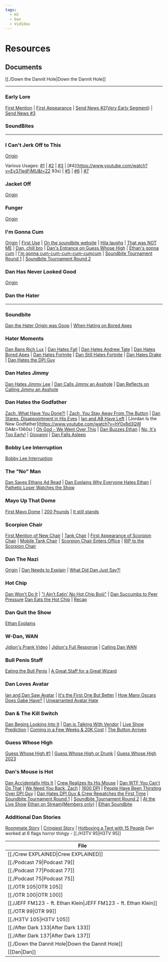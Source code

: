 ```yaml
---
tags:
  - H3
  - Dan
  - VidIdea
---
```

# Resources
## Documents
[[./Down the Dannit Hole|Down the Dannit Hole]]

___
### Early Lore
[First Mention](https://www.youtube.com/watch?v=nEP_YdWei0Y&t=3705s) | [First Appearance](https://www.youtube.com/watch?v=N4k1gEC0800&t=4865s) | [Send News #2(Very Early Segment)](https://youtu.be/qbIPL8ll3sg?t=7873) | [Send News #3](https://www.youtube.com/watch?v=rq8HL3jVy-M&t=3559s)

### SoundBites
---------------------------------
### I Can't Jerk Off to This
[Origin](https://youtu.be/wtOzt-oLZ3Q?t=3165)

Various Usages:
[#1](https://youtu.be/Uef9uFE0Ifw?t=1969) | [#2](https://www.youtube.com/watch?v=CONlQOBiHq8&t=1340s) | [#3](https://www.youtube.com/watch?v=_QK5EmPCd9g&t=3799s) | [#4](https://www.youtube.com/watch?v=Ev37IedFjMU&t=22 93s) | [#5](https://www.youtube.com/watch?v=1HnEBlU5UJY&t=4651s) | [#6](https://www.youtube.com/watch?v=kWqTHAD8C0k&t=746s) | [#7](https://www.youtube.com/watch?v=3tiiER1zHfE&t=9563s)

### Jacket Off
[Origin](https://www.youtube.com/watch?v=Y0idXvAgs6Q&t=10357s)

### Funger
[Origin](https://youtu.be/Ev37IedFjMU?t=6596)

### I'm Gonna Cum
[Origin](https://www.youtube.com/watch?v=JHGs0juAZX4&t=812s) | [First Use](https://www.youtube.com/watch?v=BUHxXNxEUYc&t=4148s) | [On the soundbite website](https://www.youtube.com/watch?v=sm39YIin0FU&t=2810s) | [Hila laughs](https://www.youtube.com/watch?v=SXxSAyvkYH4&t=5038s) | [That was NOT ME](https://www.youtube.com/watch?v=d9Y0O-FtKvA&t=10362s) | [Dan, chill bro](https://www.youtube.com/watch?v=HnLJNxkS_AE&t=6294s) | [Dan's Entrance on Guess Whose High](https://www.youtube.com/watch?v=A2sQZ8G_h3U&t=3339s) | [Ethan's gonna cum](https://www.youtube.com/watch?v=3qlTtGDQTi4&t=1138s) | [I'm gonna cum-cum-cum-cum-cumcum](https://www.youtube.com/watch?v=3LF3F8Cl-Q4&t=11213s) | [Soundbite Tournament Round 1](https://www.youtube.com/watch?v=tI_5oCeF_g4&t=8854s) | [Soundbite Tournament Round 2](https://www.youtube.com/watch?v=tI_5oCeF_g4&t=10961s)

### Dan Has Never Looked Good
[Origin](https://youtu.be/mUSioSGBigU?t=672)

### Dan the Hater
----------------------------------
### Soundbite
[Dan the Hater Origin was Goop](https://youtu.be/BTDNJe8UiJE?t=6514) | [When Hating on Bored Apes](https://youtu.be/ZUU3_vd1Oos?t=11339)

### Hater Moments
[Dan Bans Rich Lux](https://youtu.be/QpElkT_nkgY?t=4956) | [Dan Hates Fall](https://youtu.be/mRMb2YKOOrs?t=705) | [Dan Hates Andrew Tate](https://youtu.be/zWfAxwGyS0U?t=8532) | [Dan Hates Bored Apes](https://youtu.be/ZUU3_vd1Oos?t=11258) | [Dan Hates Fortnite](https://youtu.be/ue2zpTPkthg?t=9771) | [Dan Still Hates Fortnite](https://www.youtube.com/watch?v=XTU2hHPXVos&t=10100s) | [Dan Hates Drake](https://youtu.be/PbuUz7yw9SA?t=9689) | [Dan Hates the DPI Guy](https://www.youtube.com/watch?v=GgwXXGtUCgE&t=9045s)

### Dan Hates Jimmy
[Dan Hates Jimmy Lee](https://youtu.be/C6jBBUEx6fQ?t=2042) | [Dan Calls Jimmy an Asshole](https://youtu.be/PeIdksdVTA4?t=7969) | [Dan Reflects on Calling Jimmy an Asshole](https://www.youtube.com/watch?v=IFfxLKkYh8Q&t=4890s)
### Dan Hates the Godfather
[Zach, What Have You Done?!](https://youtu.be/vSkmUdAMm9I?t=5605) | [Zach, You Stay Away From The Button](https://youtu.be/XMyXyk8XY34?t=918) | [Dan Stares, Disappointment in His Eyes](https://youtu.be/XMyXyk8XY34?t=938) | [Ian and AB Have Left](https://youtu.be/XMyXyk8XY34?t=966) | [Jordan Is the New Godfather](https://www.youtube.com/watch?v=hY0x8d3QW DA&t=1360s) | [Oh God - We Went Over This](https://youtu.be/xamEkP8HLdA?t=4034) | [Dan Buzzes Ethan](https://www.youtube.com/watch?v=DvKzxrX3MMg&t=1109s) | [No, It's Too Early!](https://www.youtube.com/watch?v=HnLJNxkS_AE&t=443s) | [Giovanni](https://www.youtube.com/watch?v=bVwGr98HYqQ&t=8130s) | [Dan Falls Asleep](https://youtu.be/wtlYFLAEQKw?t=7375)

### Bobby Lee Interruption
[Bobby Lee Interruption](https://www.youtube.com/watch?v=NK-_XJBYv-c&t=2062s)

### The "No" Man
[Dan Saves Ethans Ad Read](https://youtu.be/ZUU3_vd1Oos?t=3449) | [Dan Explains Why Everyone Hates Ethan](https://youtu.be/mRMb2YKOOrs?t=6729) | [Pathetic Loser Watches the Show](https://youtu.be/I5Gop05e3ps?t=5504)

### Mayo Up That Dome
[First Mayo Dome](https://youtu.be/nseWrcLQt4A?t=1706) | [200 Pounds](https://youtu.be/qsgyaVvDKCg?t=2223) | [It still stands](https://youtu.be/FF7NpY8cuWA?t=9695)

### Scorpion Chair
[First Mention of New Chair](https://youtu.be/uw0c45OwQV0?t=4216) | [Tank Chair](https://youtu.be/sm39YIin0FU?t=924) | [First Appearance of Scorpion Chair](https://youtu.be/sm39YIin0FU?t=1006) | [Mobile Tank Chair](https://youtu.be/HnLJNxkS_AE?t=1359) | [Scorpion Chair Enters Office](https://www.youtube.com/watch?v=Qgrev_fH9zM&list=PLvcSNZqNYJCkSb0P-750Ac3Fdt3wEWatk&t=560s) | [RIP to the Scorpion Chair](https://youtu.be/xTsLjVLC__U?t=7154)

### Dan The Nazi
[Origin](https://youtu.be/ue2zpTPkthg?t=9121) | [Dan Needs to Explain](https://youtu.be/ZUU3_vd1Oos?t=11385) | [What Did Dan Just Say?!](https://youtu.be/Y0idXvAgs6Q?t=6317)

### Hot Chip
[Dan Won't Do It](https://youtu.be/1Z4LTCCodeg?t=82) | ["I Ain't Eatin' No Hot Chip Boiii"](https://www.youtube.com/watch?v=Hj7Tx9D8G-s&t=5694s) | [Dan Succumbs to Peer Pressure](https://www.youtube.com/watch?v=Hj7Tx9D8G-s&t=6184s)
[Dan Eats the Hot Chip](https://youtu.be/BraYUdc3YRo?t=3015) | [Recap](https://www.youtube.com/watch?v=OKvP1K2OuLk&t=1283s)

### Dan Quit the Show
[Ethan Explains](https://youtu.be/Hj7Tx9D8G-s?t=107)

### W-Dan, WAN
[Jidion's Prank Video](https://youtu.be/QpElkT_nkgY&t=1598s) | [Jidion's Full Response](https://youtu.be/IFfxLKkYh8Q?t=1218) | [Calling Dan WAN](https://youtu.be/IFfxLKkYh8Q&t=2474s)

### Bull Penis Staff
[Eating the Bull Penis](https://youtu.be/5XtLmCevyRU&t=2613s) | [A Great Staff for a Great Wizard](https://youtu.be/vq8nR2LMrno?t=5111)

### Dan Loves Avatar
[Ian and Dan Saw Avatar](https://youtu.be/lJNBlXTGSWk?t=9644) | [It's the First One But Better](https://youtu.be/PeeWhjhvC7I?t=10193) | [How Many Oscars Does Gabe Have?](https://youtu.be/gBqepGXLnos?t=183) | [Unwarranted Avatar Hate](https://www.youtube.com/watch?v=wj-SQVepazg&t=93s)

### Dan & The Kill Switch
[Dan Begins Looking Into It](https://youtu.be/MjDYycK6n7M?t=1315) | [Dan is Talking With Vendor](https://youtu.be/LY0H8sBnbZY?t=1850) | [Live Show Prediction](https://youtu.be/vq8nR2LMrno?t=9862) | [Coming in a Few Weeks & 20K Cost](https://www.youtube.com/watch?v=JUgwnVF_zuA&t=3273s) | [The Button Arrives](https://youtu.be/XhxNbAgQf6E?t=413)

### Guess Whose High
[Guess Whose High #1](https://youtu.be/A2sQZ8G_h3U?t=3327) | [Guess Whose High or Drunk](https://youtu.be/PUQPGI9fNok?t=5413) | [Guess Whose High 2023](https://youtu.be/hjYJe_p6s8o?t=5866)

### Dan's Mouse is Hot
[Dan Accidentally Hits It](https://www.youtube.com/watch?v=PUQPGI9fNok&t=9187s) | [Crew Realizes Its His Mouse](https://www.youtube.com/watch?v=QvGqpAcXNqo&t=6480s) | [Dan WTF You Can't Do That](https://www.youtube.com/watch?v=oWro0ianAgI&t=605s) | [We Need You Back, Zach](https://www.youtube.com/watch?v=oWro0ianAgI&t=1493s) | [1600 DPI](https://www.youtube.com/watch?v=oWro0ianAgI&t=9757s) | [People Have Been Thirsting Over DPI Guy](https://www.youtube.com/watch?v=LY0H8sBnbZY&t=3578s) | [Dan Hates DPI Guy & Crew Rewatches the First Time](https://www.youtube.com/watch?v=GgwXXGtUCgE&t=9045s) | [Soundbite Tournament Round 1](https://youtu.be/GgwXXGtUCgE?t=9641) | [Soundbite Tournament Round 2](https://www.youtube.com/watch?v=GgwXXGtUCgE&t=12164s) | [At the Live Show](https://www.youtube.com/watch?v=vq8nR2LMrno&t=4119s)
[Ethan on Stream(Members only)](https://youtu.be/f-O3Tv7XWH8) | [Ethan Soundbite](https://youtu.be/lJNBlXTGSWk?t=3087)

### Additional Dan Stories
[Roommate Story](https://youtu.be/ADjcxhKgfp0?t=7516) | [Cringiest Story](https://youtu.be/sNSuS4heiso?t=3992) | [Hotboxing a Tent with 15 People](https://youtu.be/OKvP1K2OuLk?t=1410)
Dan worked at 6 flags horror thingy - [[./H3TV 95|H3TV 95]]

| File                                                                            |
| ------------------------------------------------------------------------------- |
| [[./Crew EXPLAINED\|Crew EXPLAINED]]                              |
| [[./Podcast 79\|Podcast 79]]                                  |
| [[./Podcast 77\|Podcast 77]]                                  |
| [[./Podcast 75\|Podcast 75]]                                  |
| [[./OTR 105\|OTR 105]]                                  |
| [[./OTR 100\|OTR 100]]                                  |
| [[./JEFF FM123 - ft. Ethan Klein\|JEFF FM123 - ft. Ethan Klein]] |
| [[./OTR 99\|OTR 99]]                                    |
| [[./H3TV 105\|H3TV 105]]                                         |
| [[./After Dark 133\|After Dark 133]]                       |
| [[./After Dark 137\|After Dark 137]]                       |
| [[./Down the Dannit Hole\|Down the Dannit Hole]]      |
| [[Dan\|Dan]]                                                 |


